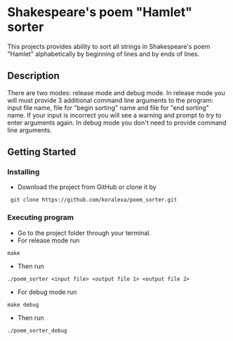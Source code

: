 # Shakespeare's poem "Hamlet" sorter

This projects provides ability to sort all strings in Shakespeare's poem "Hamlet" alphabetically by beginning of lines and by ends of lines.

## Description

There are two modes: release mode and debug mode.
In release mode you will must provide 3 additional command line arguments to the program: input file name, file for "begin sorting" name and file for "end sorting" name. If your input is incorrect you will see a warning and prompt to try to enter arguments again.
In debug mode you don't need to provide command line arguments.

## Getting Started

### Installing

* Download the project from GitHub or clone it by
```
 git clone https://github.com/koralexa/poem_sorter.git
```

### Executing program

* Go to the project folder through your terminal.
* For release mode run
```
make
```
* Then run
```
./poem_sorter <input file> <output file 1> <output file 2>
```
* For debug mode run
```
make debug
```
* Then run
```
./poem_sorter_debug
```
